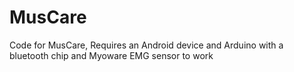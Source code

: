 # MusCare

Code for MusCare, Requires an Android device and Arduino with a bluetooth chip and Myoware EMG sensor to work

